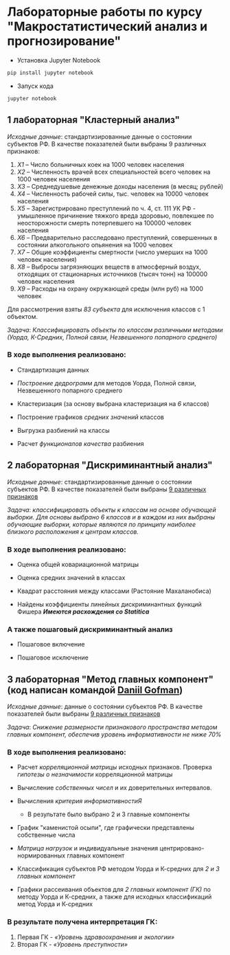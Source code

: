 # Лабораторные работы по курсу "Макростатистический анализ и прогнозирование"

- Установка Jupyter Notebook 

```python 
pip install jupyter notebook
```

- Запуск кода

```python 
jupyter notebook
```

## 1 лабораторная "Кластерный анализ"

*Исходные данные*: стандартизированные данные о состоянии субъектов РФ. В качестве показателей были выбраны 9 различных признаков:
<a name="исходные_признаки"></a>
1. *Х1* – Число больничных коек на 1000 человек населения 
2. *Х2* – Численность врачей всех специальностей всего человек на 1000 человек населения 
3. *Х3* – Среднедушевые денежные доходы населения (в месяц; рублей)
4. *Х4* – Численность рабочей силы, тыс. человек на 10000 человек населения 
5. *Х5* – Зарегистрировано преступлений по ч. 4, ст. 111 УК РФ - умышленное причинение тяжкого вреда здоровью, повлекшее по неосторожности смерть потерпевшего на 100000 человек населения
6. *Х6* – Предварительно расследовано преступлений, совершенных в состоянии алкогольного опьянения на 1000 человек
7. *Х7* – Общие коэффициенты смертности (число умерших на 1000 человек населения)
8. *Х8* – Выбросы загрязняющих веществ в атмосферный воздух, отходящих от стационарных источников (тысяч тонн) на 100000 человек населения
9. *Х9* – Расходы на охрану окружающей среды (млн руб) на 1000 человек

Для рассмотрения взяты *83 субъекта*  для исключения классов с 1 объектом. 

*Задача*: _Классифицировать объекты по классам различными методами (Уорда, К-Средних, Полной связи, Незвешенного попарного среднего)_

### В ходе выполнения реализовано: 

- Стандартизация данных

- *Построение дедрограмм* для методов Уорда, Полной связи, Незвешенного попарного среднего

- Кластеризация (за основу выбрана кластеризация на *6* классов)

- Построение графиков *средних значений* классов 

- Выгрузка разбиений на классы 

- Расчет *функционалов качества* разбиения

## 2 лабораторная "Дискриминантный анализ" 

*Исходные данные*: стандартизированные данные о состоянии субъектов РФ. В качестве показателей были выбраны [9 различных признаков](#исходные_признаки)

*Задача*: _классифицировать объекты к классам на основе обучающей выборки. Для основы выбрано *6 классов* и в каждом из них выбраны обучающие выборки, которые являются по принципу наиболее близкого расположения к центрам классов._

### В ходе выполнения реализовано:  

- Оценка общей ковариационной матрицы

- Оценка средних значений в классах 

- Квадрат расстояния между классами (Растояние Махаланобиса)

- Найдены коэффициенты линейных дискриминантных функций Фишера ___Имеются расхождения со Statitica___

### А также пошаговый дискриминантный анализ 

- Пошаговое включение

- Пошаговое исключение

## 3 лабораторная "Метод главных компонент" (код написан командой [Daniil Gofman](https://github.com/danielgof))

*Исходные данные*: данные о состоянии субъектов РФ. В качестве показателей были выбраны [9 различных признаков](#исходные_признаки)

*Задача*: _Снижение размерности признакового пространства методом главных компонент, обеспечив уровень информативности не ниже 70%_

### В ходе выполнения реализовано:  

- Расчет *корреляционной матрицы* исходных признаков. Проверка *гипотезы о незначимости* корреляционной матрицы

- Вычисление *собственных чисел* и их доверительных интервалов. 

- Вычисления *критерия информативностиЯ* 

    - В результате было выбрано 2 и 3 главные компоненты

- График "каменистой осыпи", где графически представлены собственные числа

- *Матрица нагрузок* и индивидуальные значения центрировано-нормированных главных компонент

- Классификация субъектов РФ методом Уорда и К-средних для *2 и 3 главных компонент* 

- Графики рассеивания объектов для *2 главных компонент (ГК)* по методу Уорда и К-средних, а также для исходных классификаций метод Уорда и К-средних

### В результате получена интерпретация ГК: 

1. Первая ГК - _«Уровень здравоохранения и экологии»_
2. Вторая ГК - _«Уровень преступности»_



